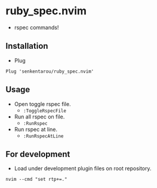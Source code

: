 # ruby_spec.nvim
* rspec commands!

## Installation
* Plug

```
Plug 'senkentarou/ruby_spec.nvim'
```

## Usage
* Open toggle rspec file.
  * `:ToggleRspecFile`
* Run all rspec on file.
  * `:RunRspec`
* Run rspec at line.
  * `:RunRspecAtLine`

## For development
* Load under development plugin files on root repository.

```
nvim --cmd "set rtp+=."
```
